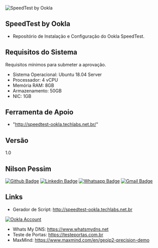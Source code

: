 ![SpeedTest by Ookla](http://speedtest-ookla.techlabs.net.br/speedtest.png)
 
## SpeedTest by Ookla
 
* Repositório de Instalação e Configuração do Ookla SpeedTest.
 
## Requisitos do Sistema

Requisitos mínimos para submeter a aprovação.
 
* Sistema Operacional: Ubuntu 18.04 Server
* Processador: 4 vCPU
* Memória RAM: 8GB
* Armazenamento: 50GB
* NIC: 1GB

## Ferramenta de Apoio
* "http://speedtest-ookla.techlabs.net.br/"

## Versão
1.0

## Nilson Pessim

[![Github Badge](https://img.shields.io/badge/-Github-000?style=flat-square&logo=Github&logoColor=white&link=https://github.com/nilsonpessim)](https://github.com/nilsonpessim)
[![Linkedin Badge](https://img.shields.io/badge/-LinkedIn-blue?style=flat-square&logo=Linkedin&logoColor=white&link=https://br.linkedin.com/in/nilsonpessim)](https://br.linkedin.com/in/nilsonpessim)
[![Whatsapp Badge](https://img.shields.io/badge/-Whatsapp-4CA143?style=flat-square&labelColor=4CA143&logo=whatsapp&logoColor=white&link=https://api.whatsapp.com/send?phone=5537999351046)](https://api.whatsapp.com/send?phone=5537999351046)
[![Gmail Badge](https://img.shields.io/badge/-Gmail-c14438?style=flat-square&logo=Gmail&logoColor=white&link=mailto:nilson@techlabs.net.br)](mailto:nilson@techlabs.net.br)

 
## Links

  - Gerador de Script: http://speedtest-ookla.techlabs.net.br

  [![Ookla Account](https://img.shields.io/badge/-Ookla-000?style=flat-square&link=https://account.ookla.com/login)](https://account.ookla.com/login)

  - Whats My DNS: https://www.whatsmydns.net
  - Teste de Portas: https://testeportas.com.br
  - MaxMind: https://www.maxmind.com/en/geoip2-precision-demo
 
